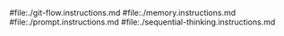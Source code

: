 #file:./git-flow.instructions.md
#file:./memory.instructions.md
#file:./prompt.instructions.md
#file:./sequential-thinking.instructions.md

